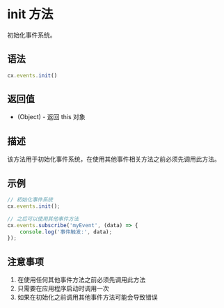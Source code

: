 # init 方法

初始化事件系统。

## 语法

```javascript
cx.events.init()
```

## 返回值

- (Object) - 返回 this 对象

## 描述

该方法用于初始化事件系统，在使用其他事件相关方法之前必须先调用此方法。

## 示例

```javascript
// 初始化事件系统
cx.events.init();

// 之后可以使用其他事件方法
cx.events.subscribe('myEvent', (data) => {
    console.log('事件触发:', data);
});
```

## 注意事项

1. 在使用任何其他事件方法之前必须先调用此方法
2. 只需要在应用程序启动时调用一次
3. 如果在初始化之前调用其他事件方法可能会导致错误 